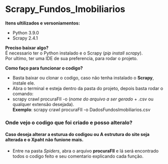 # Scrapy_Fundos_Imobiliarios

<strong>Itens ultilizados e versoniamentos:</strong>
* Python 3.9.0
* Scrapy 2.4.1 

<strong>Preciso baixar algo?</strong><br>
É necessario ter o Python instalado e o Scrapy (*pip install scrapy*).<br>
Por ultimo, ter uma IDE de sua preferencia, para rodar o projeto.<br>

<strong>Como faço para funcionar o codigo?</strong>
* Basta baixar ou clonar o codigo, caso não tenha instalado o <strong>Scrapy</strong>, instale ele.
* Abra o terminal e esteja dentro da pasta do projeto, depois basta rodar o comando: <br>
* scrapy crawl procuraFII -o (*nome do arquivo a ser gerado* + .csv ou qualquer extensão desejada).<br>
 **Exemplo**: scrapy crawl procuraFII -o DadosFundosImobiliarios.csv

### Onde vejo o codigo que foi criado e posso alteralo?
#### Caso deseja alterar a esturua do codigou ou A estrutura do site seja alterada e o Xpaht não funione mais.

* Entre na pasta *Spiders*, abra o arquivo **procuraFII** e lá será encontrado todos o codigo feito e seu comentario explicando cada função. 

